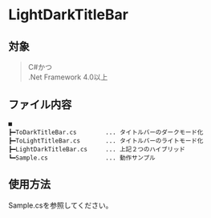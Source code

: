 # LightDarkTitleBar

## 対象
> C#かつ<br>
> .Net Framework 4.0以上

## ファイル内容
```
■
┣━ToDarkTitleBar.cs        ... タイトルバーのダークモード化
┣━ToLightTitleBar.cs       ... タイトルバーのライトモード化
┣━LightDarkTitleBar.cs     ... 上記２つのハイブリッド
┗━Sample.cs                ... 動作サンプル
```

## 使用方法
Sample.csを参照してください。
